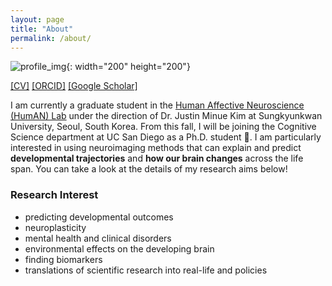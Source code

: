```yaml
---
layout: page
title: "About"
permalink: /about/
---
```


![profile_img](https://github.com/suzanpark/suzanpark.github.io/assets/143306172/04fea881-bc64-4668-836a-4b195891d142){: width="200" height="200"}

[[CV]](https://drive.google.com/file/d/1ZKLUSznY2UBopJMyUeyjfGIvBUhu0iBx/view?usp=sharing)   [[ORCID]](https://orcid.org/0000-0002-8020-2037)   [[Google Scholar]](https://scholar.google.com/citations?user=qS3zgSgAAAAJ&hl=ko&oi=sra)      




I am currently a graduate student in the [Human Affective Neuroscience (HumAN) Lab](https://www.affectiveneurosciencelab.com/home) under the direction of Dr. Justin Minue Kim at Sungkyunkwan University, Seoul, South Korea. From this fall, I will be joining the Cognitive Science department at UC San Diego as a Ph.D. student 🌴.
I am particularly interested in using neuroimaging methods that can explain and predict **developmental trajectories** and **how our brain changes** across the life span. 
You can take a look at the details of my research aims below! 


### Research Interest
- predicting developmental outcomes
- neuroplasticity
- mental health and clinical disorders
- environmental effects on the developing brain
- finding biomarkers
- translations of scientific research into real-life and policies






